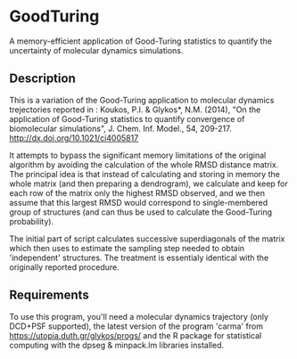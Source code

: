 # GoodTuring
A memory-efficient application of Good-Turing statistics to quantify the uncertainty of molecular dynamics simulations.

## Description
This is a variation of the Good-Turing application to molecular dynamics trejectories reported in : Koukos, P.I. & Glykos*, N.M. (2014), "On the application of Good-Turing statistics to quantify convergence of biomolecular simulations", J. Chem. Inf. Model., 54, 209-217. http://dx.doi.org/10.1021/ci4005817

It attempts to bypass the significant memory limitations of the original algorithm by avoiding the calculation of the whole RMSD distance matrix. The principal idea is that instead of calculating and storing in memory the whole matrix (and then preparing a dendrogram), we calculate and keep for each row of the matrix only the highest RMSD observed, and we then assume that this largest RMSD would correspond to single-membered group of structures (and can thus be used to calculate the Good-Turing probability). 

The initial part of script calculates successive superdiagonals of the matrix which then uses to estimate the sampling step needed to obtain 'independent' structures. The treatment is essentialy identical with the originally reported procedure.

## Requirements
To use this program, you'll need a molecular dynamics trajectory (only DCD+PSF supported), the latest version of the program 'carma' from https://utopia.duth.gr/glykos/progs/ and the R package for statistical computing with the dpseg & minpack.lm libraries installed.
